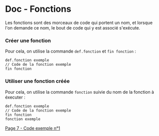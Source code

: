 # Doc - Fonctions

Les fonctions sont des morceaux de code qui portent un nom, et lorsque l'on demande ce nom, le bout de code qui y est associé s'exécute.

### Créer une fonction

Pour cela, on utilise la commande `def.fonction` et `fin fonction` :&#x20;

```
def.fonction exemple
// Code de la fonction exemple
fin fonction
```

### Utiliser une fonction créée

Pour cela, on utilise la commande `fonction` suivie du nom de la fonction à éxecuter :&#x20;

```
def.fonction exemple
// Code de la fonction exemple
fin fonction
fonction exemple
```
[Page 7 - Code exemple n°1](6%20-%20Exemple%20de%20code%20n°1.md)
